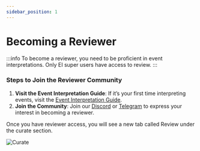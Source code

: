 ```yaml
---
sidebar_position: 1
---
```


# Becoming a Reviewer

:::info
To become a reviewer, you need to be proficient in event interpretations. Only EI super users have access to review.
:::

### Steps to Join the Reviewer Community

1. **Visit the Event Interpretation Guide**: If it’s your first time interpreting events, visit the [Event Interpretation Guide](docs/Interpretation/event-interpretation/guide/getting-started.md).
2. **Join the Community**: Join our [Discord](https://zapper.xyz/discord) or [Telegram](https://t.me/+mAVxPRsA7bE3ZDkx) to express your interest in becoming a reviewer.

Once you have reviewer access, you will see a new tab called Review under the curate section.

![Curate](/img/assets/curate2.png)
